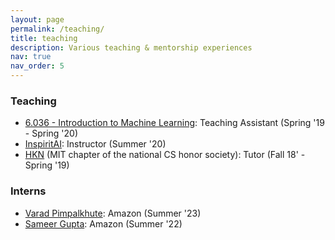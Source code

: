 ```yaml
---
layout: page
permalink: /teaching/
title: teaching
description: Various teaching & mentorship experiences
nav: true
nav_order: 5
---
```


### Teaching
- [6.036 - Introduction to Machine Learning](https://openlearninglibrary.mit.edu/courses/course-v1:MITx+6.036+1T2019/course/): Teaching Assistant (Spring '19 - Spring '20)
- [InspiritAI](https://www.inspiritai.com/): Instructor (Summer '20)
- [HKN](https://hkn.mit.edu/) (MIT chapter of the national CS honor society): Tutor (Fall 18' - Spring '19)

### Interns
- [Varad Pimpalkhute](https://nightlessbaron.github.io/): Amazon (Summer '23)
- [Sameer Gupta](https://www.linkedin.com/in/sameer-gupta-/): Amazon (Summer '22)
